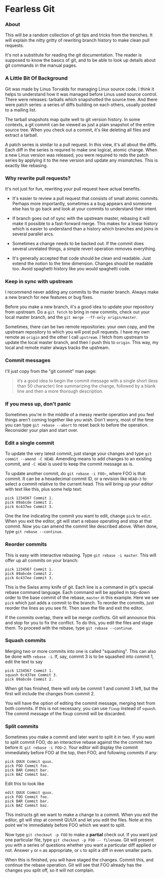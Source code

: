 # Fearless Git

### About

This will be a random collection of git tips and tricks from the
trenches.  It will explain the nitty gritty of rewriting branch
history to make clean pull requests.

It's not a substitute for reading the git documentation.  The reader
is supposed to know the basics of git, and to be able to look up
details about git commands in the manual pages.

### A Little Bit Of Background

Git was made by Linus Torvalds for managing Linux source code.  I
think it helps to understand how it was managed before Linus used
source control.  There were releases: tarballs which snapshotted the
source tree.  And there were patch series: a series of diffs building
on each others, usually posted to a mailing list.

The tarball snapshots map quite well to git version history.  In some
contexts, a git commit can be viewed as just a plain snapshot of the
entire source tree.  When you check out a commit, it's like deleting
all files and extract a tarball.

A patch series is similar to a pull request.  In this view, it's all
about the diffs.  Each diff in the series is requred to make one
logical, atomic change.  When a new Linux version was released, you
were required to redo the patch series by applying it to the new
version and update any mismatches.  This is exactly like rebasing.

### Why rewrite pull requests?

It's not just for fun, rewriting your pull request have actual
benefits.

- It's easier to review a pull request that consists of small atomic
  commits.  Perhaps more importantly, sometimes a a bug appears and
  someone else has to go back and look at your commits to understand
  their intent.

- If branch goes out of sync with the upstream master, rebasing it
  will make it possible to a fast-forward merge.  This makes for a
  linear history which is easier to understand than a history which
  branches and joins in several parallel arcs.

- Sometimes a change needs to be backed out.  If the commit does
  several unrelated things, a simple revert operation removes
  everything.

- It's generally accepted that code should be clean and readable.
  Just extend the notion to the time dimension.  Changes should be
  readable too.  Avoid spaghetti history like you would spaghetti
  code.

### Keep in sync with upstream

I recommend never adding any commits to the master branch.  Always
make a new branch for new features or bug fixes.

Before you make a new branch, it's a good idea to update your
repository from upstream.  Do a `git fetch` to bring in new commits,
check out your local master branch, and the `git merge --ff-only
origin/master`.

Sometimes, there can be two remote repositories: your own copy, and
the upstream repository to which you will post pull requests.  I have
my own remote as `origin` and the other I call `upstream`.  I fetch
from upstream to update the local master branch, and then I push this
to `origin`.  This way, my local and remote mater always tracks the
upstream.

### Commit messages

I'll just copy from the "git commit" man page:

> it’s a good idea to begin the commit message with a single short
> (less than 50 character) line summarizing the change, followed by a
> blank line and then a more thorough description.

### If you mess up, don't panic

Sometimes you're in the middle of a messy rewrite operation and you
feel things aren't coming together like you wish.  Don't worry, most
of the time you can type `git rebase --abort` to reset back to before
the operation.  Reconsider your plan and start over.

### Edit a single commit

To update the very latest commit, just stange your changes and type
`git commit --amend -C HEAD`.  Amending means to add changes to an
existing commit, and `-C HEAD` is used to keep the commit message as
is.

To update another commit, do `git rebase -i FOO~`, where FOO is that
commit.  It can be a hexadecimal commit ID, or a revision like
`HEAD~3` to select a commit relative to the current head.  This will
bring up your editor with text like this, plus some help text:

```
pick 1234567 Commit 1.
pick 89abcde Commit 2.
pick 6c437ee Commit 3.
```

One the line indicating the commit you want to edit, change `pick` to
`edit`.  When you exit the editor, git will start a rebase operating
and stop at that commit.  Now you can amend the commit like described
above.  When done, type `git rebase --continue`.

### Reorder commits

This is easy with interactive rebasing.  Type `git rebase -i master`.
This will offer up all commits on your branch:

```
pick 1234567 Commit 1.
pick 89abcde Commit 2.
pick 6c437ee Commit 3.
```

This is the Swiss army knife of git.  Each line is a command in git's
special rebase command language.  Each command will be applied in
top-down order to the base commit of the rebase, `master` in this
example.  Here we see `pick` which just adds a commit to the branch.
To reorder the commits, just reorder the lines as you see fit.  Then
save the file and exit the editor.

If the commits overlap, there will be merge conflicts.  Git will
announce this and stop for you to fix the conflict.  To do this, you
edit the files and stage them.  To proceed with the rebase, type `git
rebase --continue`.

### Squash commits

Merging two or more commits into one is called "squashing".  This can
also be done with `rebase -i`.  If, say, commit 3 is to be squashed
into commit 1, edit the text to say

```
pick 1234567 Commit 1.
squash 6c437ee Commit 3.
pick 89abcde Commit 2.
```

When git has finished, there will only be commit 1 and commit 3 left,
but the first will include the changes from commit 2.

You will have the option of editing the commit message, merging text
from both commits.  If this is not necessary, you can use `fixup`
instead of `squash`.  The commit message of the fixup commit will be
discarded.

### Split commits

Sometimes you make a commit and later want to split it in two.  If you
want to split commit FOO, do an interactive rebase against the the
commit two before it: `git rebase -i FOO~2`.  Your editor will display
the commit immediately before FOO at the top, then FOO, and following
commits if any:

```
pick QUUX Commit quux.
pick FOO Commit foo.
pick BAR Commit bar.
pick BAZ Commit baz.
```

Edit this to look like

```
edit QUUX Commit quux.
pick FOO Commit foo.
pick BAR Commit bar.
pick BAZ Commit baz.
```

This instructs git we want to make a change to a commit.  When you
exit the editor, git will stop at commit QUUX and let you edit the
files.  Note at this point we're immediately before FOO which we want
to split.

Now type `git checkout -p FOO` to make a **partial** check out.  If
you want just one particular file, type `git checkout -p FOO --
filename`.  Git will present you with a series of questions whether
you want a particular diff applied or not.  Answer `y` or `n` as
appropriate, or `s` to split a diff in even smaller parts.

When this is finished, you will have staged the changes.  Commit this,
and continue the rebase operation.  Git will see that FOO already has
the changes you split off, so it will not complain.
